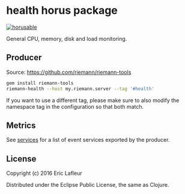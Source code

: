 # health horus package
[![horusable](https://cdn.rawgit.com/crambit/horus/master/public/badges/horusable.svg)](https://github.com/crambit/horus)

General CPU, memory, disk and load monitoring.

## Producer

Source: https://github.com/riemann/riemann-tools

``` bash
gem install riemann-tools
riemann-health --host my.riemann.server --tag '#health'
```

If you want to use a different tag, please make sure to also modify the namespace tag in the configuration so that both match.

## Metrics

See [services](https://github.com/elafleur/horuspack-health/blob/master/services) for a list of event services exported by the producer.

## License

Copyright (c) 2016 Eric Lafleur

Distributed under the Eclipse Public License, the same as Clojure.
